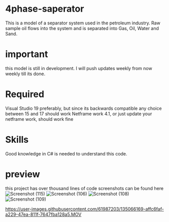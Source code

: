 # 4phase-saperator
This is a model of a separator system used in the petroleum industry. Raw sample oil flows into the system and is separated into Gas, Oil, Water and Sand.

# important
this model is still in development. I will push updates weekly from now weekly till its done.

# Required
Visual Studio 19 preferably, but since its backwards compatible any choice between 15 and 17 should work
Netframe work 4.1, or just update your netframe work, should work fine

# Skills
Good knowledge in C# is needed to understand this code. 

# preview
this project has over thousand lines of code
screenshots can be found here
![Screenshot (115)](https://user-images.githubusercontent.com/61987203/122172372-36718380-ce70-11eb-8b39-4ad5cec9de03.png)
![Screenshot (106)](https://user-images.githubusercontent.com/61987203/122172394-383b4700-ce70-11eb-9db0-2260e2e02c42.png)
![Screenshot (108)](https://user-images.githubusercontent.com/61987203/122172404-396c7400-ce70-11eb-81c4-c581b56b3a64.png)
![Screenshot (109)](https://user-images.githubusercontent.com/61987203/122172409-3a9da100-ce70-11eb-9b1b-3ff251a97ff6.png)


https://user-images.githubusercontent.com/61987203/135066169-affc6faf-a229-47ea-811f-7647fba128a5.MOV

